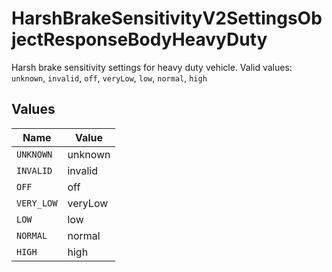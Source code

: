 # HarshBrakeSensitivityV2SettingsObjectResponseBodyHeavyDuty

Harsh brake sensitivity settings for heavy duty vehicle.  Valid values: `unknown`, `invalid`, `off`, `veryLow`, `low`, `normal`, `high`


## Values

| Name       | Value      |
| ---------- | ---------- |
| `UNKNOWN`  | unknown    |
| `INVALID`  | invalid    |
| `OFF`      | off        |
| `VERY_LOW` | veryLow    |
| `LOW`      | low        |
| `NORMAL`   | normal     |
| `HIGH`     | high       |